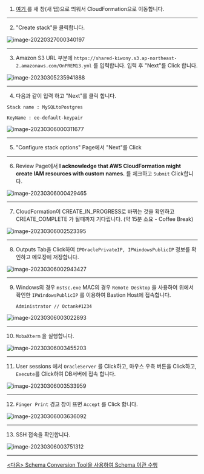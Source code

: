 1. [여기 ](https://console.aws.amazon.com/cloudformation/) 를 새 창(새 탭)으로 띄워서 CloudFormation으로 이동합니다.

---

2. "Create stack"을 클릭합니다.

![image-20220327000340197](images/image-20220327000340197.png)



---

3. Amazon S3 URL 부분에 `https://shared-kiwony.s3.ap-northeast-2.amazonaws.com/OnPREM13.yml` 를 입력합니다. 입력 후 "Next"를 Click 합니다.

![image-20230305235941888](images/image-20230305235941888.png)

---



4. 다음과 같이 입력 하고 "Next"를 클릭 합니다.

```
Stack name : MySQLtoPostgres

KeyName : ee-default-keypair

```

![image-20230306000311677](images/image-20230306000311677.png)

---

5. "Configure stack options" Page에서 "Next"를 Click

---

6. Review Page에서 **I acknowledge that AWS CloudFormation might create IAM resources with custom names.** 를 체크하고 `Submit` Click합니다.

![image-20230306000429465](images/image-20230306000429465.png)

---

7. CloudFormation이 CREATE_IN_PROGRESS로 바뀌는 것을 확인하고 CREATE_COMPLETE 가 될때까지 기다립니다. (약 15분 소요 - Coffee Break)

![image-20230306002523395](images/image-20230306002523395.png)

---

8. Outputs Tab을 Click하여 `IPOraclePrivateIP, IPWindowsPublicIP` 정보를 확인하고 메모장에 저장합니다.

![image-20230306002943427](images/image-20230306002943427.png)

---

9. Windows의 경우  `mstsc.exe`  MAC의 경우  `Remote Desktop` 을 사용하여 위에서 확인한 `IPWindowsPublicIP` 를 이용하여 Bastion Host에 접속합니다.

   ```
   Administrator // Octank#1234
   ```

   

![image-20230306003022893](images/image-20230306003022893.png)

---

10. `MobaXterm` 을 실행합니다.

![image-20230306003455203](images/image-20230306003455203.png)

---

11. User sessions 에서  `OracleServer` 를 Click하고, 마우스 우측 버튼을 Click하고, `Execute`를 Click하여 DB서버에 접속 합니다.

![image-20230306003533959](images/image-20230306003533959.png)

---

12. `Finger Print` 경고 창이 뜨면 `Accept` 를 Click 합니다.

![image-20230306003636092](images/image-20230306003636092.png)



---

13. SSH 접속을 확인합니다.

![image-20230306003751312](images/image-20230306003751312.png)



---



[<다음> Schema Conversion Tool을 사용하여 Schema 이관 수행](./03.md)

